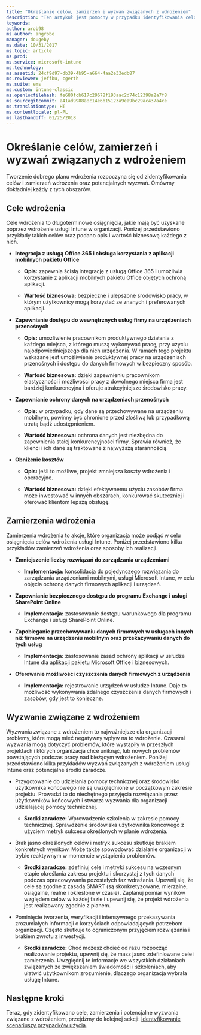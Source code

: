 ```yaml
---
title: "Określanie celów, zamierzeń i wyzwań związanych z wdrożeniem"
description: "Ten artykuł jest pomocny w przypadku identyfikowania celów, zamierzeń i wyzwań związanych z implementacją usługi Microsoft Intune tylko w chmurze."
keywords: 
author: arob98
ms.author: angrobe
manager: dougeby
ms.date: 10/31/2017
ms.topic: article
ms.prod: 
ms.service: microsoft-intune
ms.technology: 
ms.assetid: 24cf9d97-db39-4b95-a664-4aa2e33edb87
ms.reviewer: jeffbu, cgerth
ms.suite: ems
ms.custom: intune-classic
ms.openlocfilehash: fe680fcb617c29678f193aac2d74c12398a2a7f8
ms.sourcegitcommit: a41ad9988a8c14e6b15123a9ea9bc29ac437a4ce
ms.translationtype: HT
ms.contentlocale: pl-PL
ms.lasthandoff: 01/25/2018
---
```

# <a name="determine-deployment-goals-objectives-and-challenges"></a>Określanie celów, zamierzeń i wyzwań związanych z wdrożeniem

Tworzenie dobrego planu wdrożenia rozpoczyna się od zidentyfikowania celów i zamierzeń wdrożenia oraz potencjalnych wyzwań. Omówmy dokładniej każdy z tych obszarów.

## <a name="deployment-goals"></a>Cele wdrożenia

Cele wdrożenia to długoterminowe osiągnięcia, jakie mają być uzyskane poprzez wdrożenie usługi Intune w organizacji. Poniżej przedstawiono przykłady takich celów oraz podano opis i wartość biznesową każdego z nich.

-   **Integracja z usługą Office 365 i obsługa korzystania z aplikacji mobilnych pakietu Office**

    -   **Opis:** zapewnia ścisłą integrację z usługą Office 365 i umożliwia korzystanie z aplikacji mobilnych pakietu Office objętych ochroną aplikacji.

    -   **Wartość biznesowa:** bezpieczne i ulepszone środowisko pracy, w którym użytkownicy mogą korzystać ze znanych i preferowanych aplikacji.

-   **Zapewnianie dostępu do wewnętrznych usług firmy na urządzeniach przenośnych**

    -   **Opis:** umożliwienie pracownikom produktywnego działania z każdego miejsca, z którego muszą wykonywać pracę, przy użyciu najodpowiedniejszego dla nich urządzenia. W ramach tego projektu wskazane jest umożliwienie produktywnej pracy na urządzeniach przenośnych i dostępu do danych firmowych w bezpieczny sposób.

    -   **Wartość biznesowa:** dzięki zapewnieniu pracownikom elastyczności i możliwości pracy z dowolnego miejsca firma jest bardziej konkurencyjna i oferuje atrakcyjniejsze środowisko pracy.

-   **Zapewnianie ochrony danych na urządzeniach przenośnych**

    -   **Opis:** w przypadku, gdy dane są przechowywane na urządzeniu mobilnym, powinny być chronione przed złośliwą lub przypadkową utratą bądź udostępnieniem.

    -   **Wartość biznesowa:** ochrona danych jest niezbędna do zapewnienia stałej konkurencyjności firmy. Sprawia również, że klienci i ich dane są traktowane z najwyższą starannością.

-   **Obniżenie kosztów**

    -   **Opis:** jeśli to możliwe, projekt zmniejsza koszty wdrożenia i operacyjne.

    -    **Wartość biznesowa:** dzięki efektywnemu użyciu zasobów firma może inwestować w innych obszarach, konkurować skuteczniej i oferować klientom lepszą obsługę.

## <a name="deployment-objectives"></a>Zamierzenia wdrożenia

Zamierzenia wdrożenia to akcje, które organizacja może podjąć w celu osiągnięcia celów wdrożenia usługi Intune. Poniżej przedstawiono kilka przykładów zamierzeń wdrożenia oraz sposoby ich realizacji.

-   **Zmniejszenie liczby rozwiązań do zarządzania urządzeniami**

    -   **Implementacja:** konsolidacja do pojedynczego rozwiązania do zarządzania urządzeniami mobilnymi, usługi Microsoft Intune, w celu objęcia ochroną danych firmowych aplikacji i urządzeń.

-   **Zapewnianie bezpiecznego dostępu do programu Exchange i usługi SharePoint Online**

    -   **Implementacja:** zastosowanie dostępu warunkowego dla programu Exchange i usługi SharePoint Online.

-   **Zapobieganie przechowywaniu danych firmowych w usługach innych niż firmowe na urządzeniu mobilnym oraz przekazywaniu danych do tych usług**

    -   **Implementacja:** zastosowanie zasad ochrony aplikacji w usłudze Intune dla aplikacji pakietu Microsoft Office i biznesowych.

-   **Oferowanie możliwości czyszczenia danych firmowych z urządzenia**

    -   **Implementacja:** rejestrowanie urządzeń w usłudze Intune. Daje to możliwość wykonywania zdalnego czyszczenia danych firmowych i zasobów, gdy jest to konieczne.

## <a name="deployment-challenges"></a>Wyzwania związane z wdrożeniem

Wyzwania związane z wdrożeniem to najważniejsze dla organizacji problemy, które mogą mieć negatywny wpływ na to wdrożenie. Czasami wyzwania mogą dotyczyć problemów, które wystąpiły w przeszłych projektach i których organizacja chce uniknąć, lub nowych problemów powstających podczas pracy nad bieżącym wdrożeniem. Poniżej przedstawiono kilka przykładów wyzwań związanych z wdrożeniem usługi Intune oraz potencjalne środki zaradcze.

-   Przygotowanie do udzielania pomocy technicznej oraz środowisko użytkownika końcowego nie są uwzględnione w początkowym zakresie projektu. Prowadzi to do niechętnego przyjęcia rozwiązania przez użytkowników końcowych i stwarza wyzwania dla organizacji udzielającej pomocy technicznej.

    -   **Środki zaradcze:** Wprowadzenie szkolenia w zakresie pomocy technicznej. Sprawdzenie środowiska użytkownika końcowego z użyciem metryk sukcesu określonych w planie wdrożenia.

-   Brak jasno określonych celów i metryk sukcesu skutkuje brakiem konkretnych wyników. Może także spowodować działanie organizacji w trybie reaktywnym w momencie wystąpienia problemów.

    -   **Środki zaradcze:** zdefiniuj cele i metryki sukcesu na wczesnym etapie określania zakresu projektu i skorzystaj z tych danych podczas opracowywania pozostałych faz wdrażania. Upewnij się, że cele są zgodne z zasadą SMART (są skonkretyzowane, mierzalne, osiągalne, realne i określone w czasie). Zaplanuj pomiar wyników względem celów w każdej fazie i upewnij się, że projekt wdrożenia jest realizowany zgodnie z planem.

-   Pominięcie tworzenia, weryfikacji i intensywnego przekazywania zrozumiałych informacji o korzyściach odpowiadających potrzebom organizacji. Często skutkuje to ograniczonym przyjęciem rozwiązania i brakiem zwrotu z inwestycji.

    -   **Środki zaradcze:** Choć możesz chcieć od razu rozpocząć realizowanie projektu, upewnij się, że masz jasno zdefiniowane cele i zamierzenia. Uwzględnij te informacje we wszystkich działaniach związanych ze zwiększaniem świadomości i szkoleniach, aby ułatwić użytkownikom zrozumienie, dlaczego organizacja wybrała usługę Intune.

## <a name="next-steps"></a>Następne kroki

Teraz, gdy zidentyfikowano cele, zamierzenia i potencjalne wyzwania związane z wdrożeniem, przejdźmy do kolejnej sekcji: [Identyfikowanie scenariuszy przypadków użycia](planning-guide-scenarios.md).
